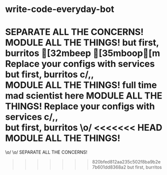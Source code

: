 # write-code-everyday-bot
SEPARATE ALL THE CONCERNS!
MODULE ALL THE THINGS!
but first, burritos
[32mbeep [35mboop[m
Replace your configs with services
but first, burritos
c/,,\
MODULE ALL THE THINGS!
full time mad scientist here
MODULE ALL THE THINGS!
Replace your configs with services
c/,,\
but first, burritos
\o/
<<<<<<< HEAD
MODULE ALL THE THINGS!
=======
\o/
\o/
SEPARATE ALL THE CONCERNS!
>>>>>>> 820bfed812aa235c502f8ba9b2e7b601dd8368a2
but first, burritos
